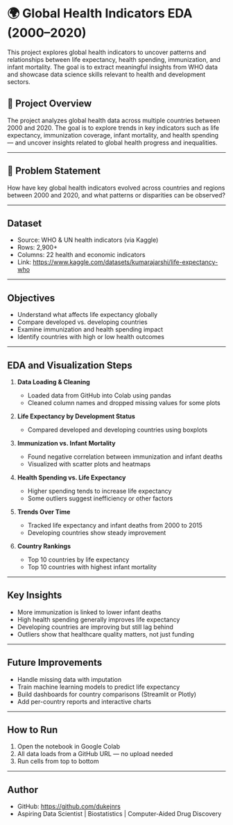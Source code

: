 # 🌍 Global Health Indicators EDA (2000–2020)

This project explores global health indicators to uncover patterns and relationships between life expectancy, health spending, immunization, and infant mortality. The goal is to extract meaningful insights from WHO data and showcase data science skills relevant to health and development sectors.

## 📌 Project Overview

The project analyzes global health data across multiple countries between 2000 and 2020. The goal is to explore trends in key indicators such as life expectancy, immunization coverage, infant mortality, and health spending — and uncover insights related to global health progress and inequalities.

---

## 🎯 Problem Statement

How have key global health indicators evolved across countries and regions between 2000 and 2020, and what patterns or disparities can be observed?

---

## Dataset
- Source: WHO & UN health indicators (via Kaggle)
- Rows: 2,900+
- Columns: 22 health and economic indicators
- Link: https://www.kaggle.com/datasets/kumarajarshi/life-expectancy-who

---

## Objectives
- Understand what affects life expectancy globally
- Compare developed vs. developing countries
- Examine immunization and health spending impact
- Identify countries with high or low health outcomes

---

## EDA and Visualization Steps

1. **Data Loading & Cleaning**
   - Loaded data from GitHub into Colab using pandas
   - Cleaned column names and dropped missing values for some plots

2. **Life Expectancy by Development Status**
   - Compared developed and developing countries using boxplots

3. **Immunization vs. Infant Mortality**
   - Found negative correlation between immunization and infant deaths
   - Visualized with scatter plots and heatmaps

4. **Health Spending vs. Life Expectancy**
   - Higher spending tends to increase life expectancy
   - Some outliers suggest inefficiency or other factors

5. **Trends Over Time**
   - Tracked life expectancy and infant deaths from 2000 to 2015
   - Developing countries show steady improvement

6. **Country Rankings**
   - Top 10 countries by life expectancy
   - Top 10 countries with highest infant mortality

---

## Key Insights

- More immunization is linked to lower infant deaths
- High health spending generally improves life expectancy
- Developing countries are improving but still lag behind
- Outliers show that healthcare quality matters, not just funding

---

## Future Improvements

- Handle missing data with imputation
- Train machine learning models to predict life expectancy
- Build dashboards for country comparisons (Streamlit or Plotly)
- Add per-country reports and interactive charts

---

## How to Run

1. Open the notebook in Google Colab
2. All data loads from a GitHub URL — no upload needed
3. Run cells from top to bottom

---

## Author

- GitHub: https://github.com/dukejnrs
- Aspiring Data Scientist | Biostatistics | Computer-Aided Drug Discovery
